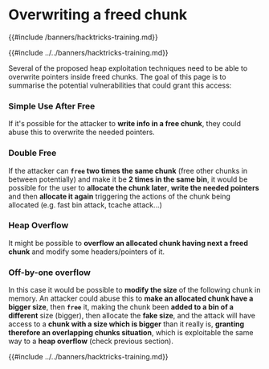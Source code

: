 # Overwriting a freed chunk
{{#include /banners/hacktricks-training.md}}


{{#include ../../banners/hacktricks-training.md}}

Several of the proposed heap exploitation techniques need to be able to overwrite pointers inside freed chunks. The goal of this page is to summarise the potential vulnerabilities that could grant this access:

### Simple Use After Free

If it's possible for the attacker to **write info in a free chunk**, they could abuse this to overwrite the needed pointers.

### Double Free

If the attacker can **`free` two times the same chunk** (free other chunks in between potentially) and make it be **2 times in the same bin**, it would be possible for the user to **allocate the chunk later**, **write the needed pointers** and then **allocate it again** triggering the actions of the chunk being allocated (e.g. fast bin attack, tcache attack...)

### Heap Overflow

It might be possible to **overflow an allocated chunk having next a freed chunk** and modify some headers/pointers of it.

### Off-by-one overflow

In this case it would be possible to **modify the size** of the following chunk in memory. An attacker could abuse this to **make an allocated chunk have a bigger size**, then **`free`** it, making the chunk been **added to a bin of a different** size (bigger), then allocate the **fake size**, and the attack will have access to a **chunk with a size which is bigger** than it really is, **granting therefore an overlapping chunks situation**, which is exploitable the same way to a **heap overflow** (check previous section).

{{#include ../../banners/hacktricks-training.md}}
